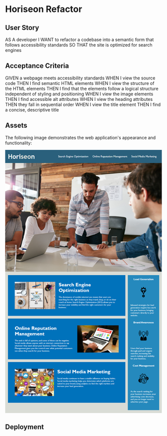 # Horiseon Refactor

## User Story

AS A developer
I WANT to refactor a codebase into a semantic form that follows accessibility standards
SO THAT the site is optimized for search engines

## Acceptance Criteria

GIVEN a webpage meets accessibility standards
WHEN I view the source code
THEN I find semantic HTML elements
WHEN I view the structure of the HTML elements
THEN I find that the elements follow a logical structure independent of styling and positioning
WHEN I view the image elements
THEN I find accessible alt attributes
WHEN I view the heading attributes
THEN they fall in sequential order
WHEN I view the title element
THEN I find a concise, descriptive title

## Assets

The following image demonstrates the web application's appearance and functionality:

![The Horiseon webpage includes a navigation bar, a header image, and sections with text and images at the bottom of the page.](./assets/Image-1.png)

## Deployment


